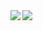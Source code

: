 <a href="https://github.com/anuraghazra/github-readme-stats">
  <img align="left" src="https://github-readme-stats.vercel.app/api?username=ss1119&count_private=true&show_icons=true&theme=tokyonight" />
</a>
<a href="https://github.com/anuraghazra/github-readme-stats">
  <img align="left" src="https://github-readme-stats.vercel.app/api/top-langs/?username=ss1119&langs_count=6&layout=compact&theme=github_dark" />
</a>
